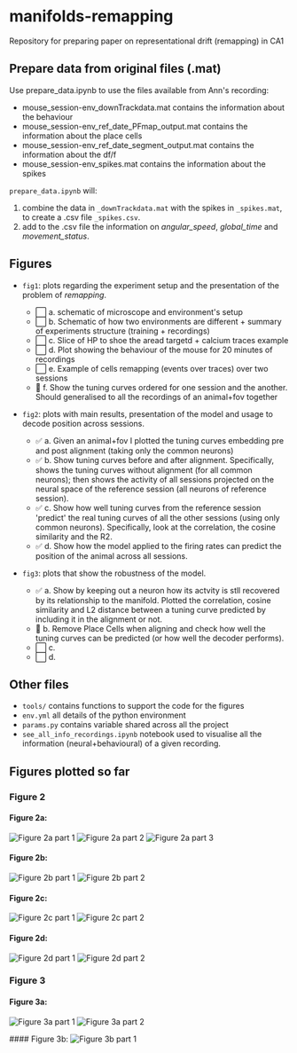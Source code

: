 # manifolds-remapping
Repository for preparing paper on representational drift (remapping) in CA1

## Prepare data from original files (.mat)

Use prepare_data.ipynb to use the files available from Ann's recording: 
- mouse_session-env_downTrackdata.mat contains the information about the behaviour
- mouse_session-env_ref_date_PFmap_output.mat contains the information about the place cells
- mouse_session-env_ref_date_segment_output.mat contains the information about the df/f
- mouse_session-env_spikes.mat contains the information about the spikes

`prepare_data.ipynb` will:
1. combine the data in `_downTrackdata.mat` with the spikes in `_spikes.mat`, to create a .csv file `_spikes.csv`.
2. add to the .csv file the information on *angular_speed*, *global_time* and *movement_status*.

## Figures

- `fig1`: plots regarding the experiment setup and the presentation of the problem of *remapping*.
    - :white_large_square: a. schematic of microscope and environment's setup
    - :white_large_square: b. Schematic of how two environments are different + summary of experiments structure (training + recordings)
    - :white_large_square: c. Slice of HP to shoe the aread targetd + calcium traces example
    - :white_large_square: d. Plot showing the behaviour of the mouse for 20 minutes of recordings
    - :white_large_square: e. Example of cells remapping (events over traces) over two sessions
    - :large_orange_diamond: f. Show the tuning curves ordered for one session and the another. Should generalised to all the recordings of an animal+fov together

- `fig2`: plots with main results, presentation of the model and usage to decode position across sessions.
    - :white_check_mark: a. Given an animal+fov I plotted the tuning curves embedding pre and post alignment (taking only the common neurons)
    - :white_check_mark: b. Show tuning curves before and after alignment. Specifically, shows the tuning curves without alignment (for all  common neurons); then shows the activity of all sessions projected on the neural space of the reference session (all neurons of reference session).
    - :white_check_mark: c. Show how well tuning curves from the reference session 'predict' the real tuning curves of all the other sessions (using only common neurons). Specifically, look at the correlation, the cosine similarity and the R2. 
    - :white_check_mark: d. Show how the model applied to the firing rates can predict the position of the animal across all sessions. 

- `fig3`: plots that show the robustness of the model.
    - :white_check_mark: a. Show by keeping out a neuron how its actvity is stll recovered by its relationship to the manifold. Plotted the correlation, cosine similarity and L2 distance between a tuning curve predicted by including it in the alignment or not.
    - :large_orange_diamond: b. Remove Place Cells when aligning and check how well the tuning curves can be predicted (or how well the decoder performs).
    - :white_large_square: c.
    - :white_large_square: d.

## Other files

- `tools/` contains functions to support the code for the figures
- `env.yml` all details of the python environment
- `params.py` contains variable shared across all the project
- `see_all_info_recordings.ipynb` notebook used to visualise all the information (neural+behavioural) of a given recording.

## Figures plotted so far

### Figure 2
#### Figure 2a:
![Figure 2a part 1](https://github.com/elena-faillace/manifolds-remapping/blob/main/figures/fig2/plots/PNGs/fig2a_1.png)
![Figure 2a part 2](https://github.com/elena-faillace/manifolds-remapping/blob/main/figures/fig2/plots/PNGs/fig2a_2.png)
![Figure 2a part 3](https://github.com/elena-faillace/manifolds-remapping/blob/main/figures/fig2/plots/PNGs/fig2a_3.png)

#### Figure 2b:
![Figure 2b part 1](https://github.com/elena-faillace/manifolds-remapping/blob/main/figures/fig2/plots/PNGs/fig2b_1.png)
![Figure 2b part 2](https://github.com/elena-faillace/manifolds-remapping/blob/main/figures/fig2/plots/PNGs/fig2b_2.png)

#### Figure 2c:
![Figure 2c part 1](https://github.com/elena-faillace/manifolds-remapping/blob/main/figures/fig2/plots/PNGs/fig2c_1.png)
![Figure 2c part 2](https://github.com/elena-faillace/manifolds-remapping/blob/main/figures/fig2/plots/PNGs/fig2c_2.png)

#### Figure 2d:
![Figure 2d part 1](https://github.com/elena-faillace/manifolds-remapping/blob/main/figures/fig2/plots/PNGs/fig2d_1.png)
![Figure 2d part 2](https://github.com/elena-faillace/manifolds-remapping/blob/main/figures/fig2/plots/PNGs/fig2d_2.png)

### Figure 3
#### Figure 3a:
![Figure 3a part 1](https://github.com/elena-faillace/manifolds-remapping/blob/main/figures/fig3/plots/PNGs/fig3a_1.png)
![Figure 3a part 2](https://github.com/elena-faillace/manifolds-remapping/blob/main/figures/fig3/plots/PNGs/fig3a_2.png)

#### Figure 3b:
![Figure 3b part 1](https://github.com/elena-faillace/manifolds-remapping/blob/main/figures/fig3/plots/PNGs/fig3b_1.png)